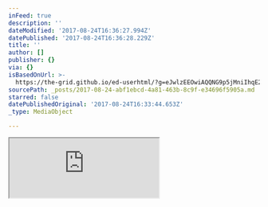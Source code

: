 ```yaml
---
inFeed: true
description: ''
dateModified: '2017-08-24T16:36:27.994Z'
datePublished: '2017-08-24T16:36:28.229Z'
title: ''
author: []
publisher: {}
via: {}
isBasedOnUrl: >-
  https://the-grid.github.io/ed-userhtml/?g=eJwlzEEOwiAQQNG9p5jMniIhqE2Aq5gGMGIoEJiK3l6rq796X3fXYiXozRnkfIwx1TLaFAv_9dERwotCy0ti9K7B4J3WhFbzv7RwAO3jE1xaeje4K-bKlsmXkRnFNTSE6A1KKZW4nG5XoY5SzWKW533ztfYDSpAsGQ
sourcePath: _posts/2017-08-24-abf1ebcd-4a81-463b-8c9f-e34696f5905a.md
starred: false
datePublishedOriginal: '2017-08-24T16:33:44.653Z'
_type: MediaObject

---
```

<iframe src="https://the-grid.github.io/ed-userhtml/?g=eJwlzEEOwiAQQNG9p5jMniIhqE2Aq5gGMGIoEJiK3l6rq796X3fXYiXozRnkfIwx1TLaFAv_9dERwotCy0ti9K7B4J3WhFbzv7RwAO3jE1xaeje4K-bKlsmXkRnFNTSE6A1KKZW4nG5XoY5SzWKW533ztfYDSpAsGQ" height="120" style=""></iframe>